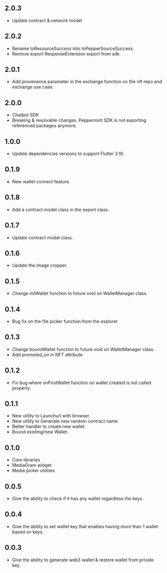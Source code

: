 ## 2.0.3
* Update contract & network model
## 2.0.2

* Rename toResourceSuccess into toPepperSourceSuccess.
* Remove export ResponseExtension export from sdk.

## 2.0.1

* Add provenance parameter in the exchange function on the nft repo and exchange use case.

## 2.0.0

* Chatbot SDK
* Breaking & resolvable changes. Peppermint SDK is not exporting referenced packages anymore.

## 1.0.0

* Update dependencies versions to support Flutter 3.10.

## 0.1.9

* New wallet connect feature.

## 0.1.8

* Add a contract model class in the export class.

## 0.1.7

* Update contract model class.

## 0.1.6

* Update the image cropper.

## 0.1.5

* Change initWallet function to future void on WalletManager class.

## 0.1.4

* Bug fix on the file picker function from the explorer

## 0.1.3

* Change boundWallet function to future void on WalletManager class.
* Add promoted_on in NFT attribute

## 0.1.2

* Fix bug where onFirstWallet function on wallet created is not called properly.

## 0.1.1

* New utility to Launchurl with browser.
* New utility to Generate new random contract name.
* Better handler to create new wallet.
* Bound existing/new Wallet.

## 0.1.0

* Core libraries
* MediaGram widget
* Media picker utilities

## 0.0.5

* Give the ability to check if it has any wallet regardless the keys.

## 0.0.4

* Give the ability to set wallet key that enables having more than 1 wallet based on keys.

## 0.0.3

* Give the ability to generate web3 wallet & restore wallet from private key.
